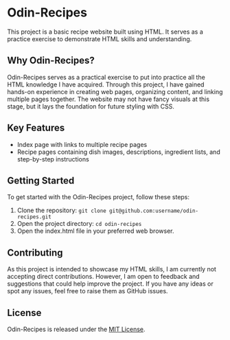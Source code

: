 # Odin-Recipes

This project is a basic recipe website built using HTML. It serves as a practice exercise to demonstrate HTML skills and understanding.

## Why Odin-Recipes?
Odin-Recipes serves as a practical exercise to put into practice all the HTML knowledge I have acquired. Through this project, I have gained hands-on experience in creating web pages, organizing content, and linking multiple pages together. The website may not have fancy visuals at this stage, but it lays the foundation for future styling with CSS.

## Key Features
- Index page with links to multiple recipe pages
- Recipe pages containing dish images, descriptions, ingredient lists, and step-by-step instructions

## Getting Started
To get started with the Odin-Recipes project, follow these steps:
1. Clone the repository: `git clone git@github.com:username/odin-recipes.git`
2. Open the project directory: `cd odin-recipes`
3. Open the index.html file in your preferred web browser.

## Contributing
As this project is intended to showcase my HTML skills, I am currently not accepting direct contributions. However, I am open to feedback and suggestions that could help improve the project. If you have any ideas or spot any issues, feel free to raise them as GitHub issues.

## License
Odin-Recipes is released under the [MIT License](./LICENSE.txt).
